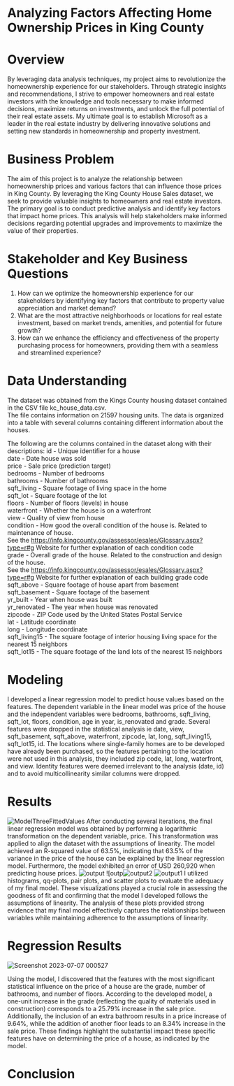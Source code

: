 # Analyzing Factors Affecting Home Ownership Prices in King County 
# Overview 
By leveraging data analysis techniques, my project aims to revolutionize the homeownership experience for our stakeholders. Through strategic insights and recommendations, I strive to empower homeowners and real estate investors with the knowledge and tools necessary to make informed decisions, maximize returns on investments, and unlock the full potential of their real estate assets. My ultimate goal is to establish Microsoft as a leader in the real estate industry by delivering innovative solutions and setting new standards in homeownership and property investment.
# Business Problem
The aim of this project is to analyze the relationship between homeownership prices and various factors that can influence those prices in King County. By leveraging the King County House Sales dataset, we seek to provide valuable insights to homeowners and real estate investors. The primary goal is to conduct predictive analysis and identify key factors that impact home prices. This analysis will help stakeholders make informed decisions regarding potential upgrades and improvements to maximize the value of their properties.
# Stakeholder and Key Business Questions
1) How can we optimize the homeownership experience for our stakeholders by identifying key factors that contribute to property value appreciation and market demand?
2) What are the most attractive neighborhoods or locations for real estate investment, based on market trends, amenities, and potential for future growth?
3) How can we enhance the efficiency and effectiveness of the property purchasing process for homeowners, providing them with a seamless and streamlined experience?
# Data Understanding 
The dataset was obtained from the Kings County housing dataset contained in the CSV file kc_house_data.csv.                                                           
The file contains information on 21597 housing units. The data is organized into a table with several columns containing different information about the houses.

The following are the columns contained in the dataset along with their descriptions:
id - Unique identifier for a house                                                                                                                                 
date - Date house was sold                                                                                                                                        
price - Sale price (prediction target)                                                                                                                             
bedrooms - Number of bedrooms                                                                                                                                      
bathrooms - Number of bathrooms                                                                                                                                    
sqft_living - Square footage of living space in the home                                                                                                           
sqft_lot - Square footage of the lot                                                                                                                              
floors - Number of floors (levels) in house                                                                                                                        
waterfront - Whether the house is on a waterfront                                                                                                                 
view - Quality of view from house                                                                                                                                 
condition - How good the overall condition of the house is. Related to maintenance of house.                                                                       
See the https://info.kingcounty.gov/assessor/esales/Glossary.aspx?type=r#g Website for further explanation of each condition code                                   
grade - Overall grade of the house. Related to the construction and design of the house.                                                                           
See the https://info.kingcounty.gov/assessor/esales/Glossary.aspx?type=r#g Website for further explanation of each building grade code                              
sqft_above - Square footage of house apart from basement                                                                                                           
sqft_basement - Square footage of the basement                                                                                                                    
yr_built - Year when house was built                                                                                                                              
yr_renovated - The year when house was renovated                                                                                                                    
zipcode - ZIP Code used by the United States Postal Service                                                                                                        
lat - Latitude coordinate                                                                                                                                          
long - Longitude coordinate                                                                                                                                         
sqft_living15 - The square footage of interior housing living space for the nearest 15 neighbors                                                                  
sqft_lot15 - The square footage of the land lots of the nearest 15 neighbors                                                                                       
# Modeling
I developed a linear regression model to predict house values based on the features. The dependent variable in the linear model was price of the house and the independent variables were bedrooms, bathrooms, sqft_living, sqft_lot, floors, condition, age in year, is_renovated and grade. Several features were dropped in the statistical analysis ie date, view, sqft_basement, sqft_above, waterfront, zipcode, lat, long, sqft_living15, sqft_lot15, id. The locations where single-family homes are to be developed have already been purchased, so the features pertaining to the location were not used in this analysis, they included zip code, lat, long, waterfront, and view. Identity features were deemed irrelevant to the analysis (date, id) and to avoid multicollinearity similar columns were dropped.
# Results
![ModelThreeFittedValues](https://github.com/Wendy0001/EndofP2/assets/132939772/c59a399e-30fd-40ea-9264-29b36f63db2a)
After conducting several iterations, the final linear regression model was obtained by performing a logarithmic transformation on the dependent variable, price. This transformation was applied to align the dataset with the assumptions of linearity. The model achieved an R-squared value of 63.5%, indicating that 63.5% of the variance in the price of the house can be explained by the linear regression model. Furthermore, the model exhibited an error of USD 260,920 when predicting house prices.
![output](https://github.com/Wendy0001/EndofP2/assets/132939772/a81aefa7-6053-41fe-b0d5-07388c873944)
![outp![output2](https://github.com/Wendy0001/EndofP2/assets/132939772/6bcaa960-14cd-4281-9bb8-35136e00e04c)
![output1](https://github.com/Wendy0001/EndofP2/assets/132939772/a10398c4-0f7a-4e58-ad75-eaa1be49ab00)
I utilized histograms, qq-plots, pair plots, and scatter plots to evaluate the adequacy of my final model. These visualizations played a crucial role in assessing the goodness of fit and confirming that the model I developed follows the assumptions of linearity. The analysis of these plots provided strong evidence that my final model effectively captures the relationships between variables while maintaining adherence to the assumptions of linearity.
# Regression Results 
![Screenshot 2023-07-07 000527](https://github.com/Wendy0001/EndofP2/assets/132939772/0a49ee0d-4f91-4a83-9efc-df18b7c0670e)

Using the model, I discovered that the features with the most significant statistical influence on the price of a house are the grade, number of bathrooms, and number of floors. According to the developed model, a one-unit increase in the grade (reflecting the quality of materials used in construction) corresponds to a 25.79% increase in the sale price. Additionally, the inclusion of an extra bathroom results in a price increase of 9.64%, while the addition of another floor leads to an 8.34% increase in the sale price. These findings highlight the substantial impact these specific features have on determining the price of a house, as indicated by the model.
# Conclusion 




